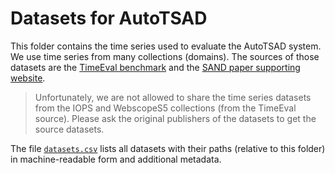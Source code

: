 # Datasets for AutoTSAD

This folder contains the time series used to evaluate the AutoTSAD system.
We use time series from many collections (domains).
The sources of those datasets are the [TimeEval benchmark](https://hpi-information-systems.github.io/timeeval-evaluation-paper/notebooks/Datasets.html) and the [SAND paper supporting website](https://helios2.mi.parisdescartes.fr/~themisp/SAND).

> Unfortunately, we are not allowed to share the time series datasets from the IOPS and WebscopeS5 collections (from the TimeEval source).
> Please ask the original publishers of the datasets to get the source datasets.

The file [`datasets.csv`](./datasets.csv) lists all datasets with their paths (relative to this folder) in machine-readable form
and additional metadata.
